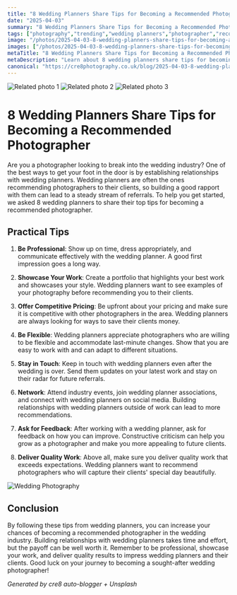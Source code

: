 ```yaml
---
title: "8 Wedding Planners Share Tips for Becoming a Recommended Photographer"
date: "2025-04-03"
summary: "8 Wedding Planners Share Tips for Becoming a Recommended Photographer - A trending topic in photography."
tags: ["photography","trending","wedding planners","photographer","recommended","relationships","portfolio","pricing","flexible","network","feedback","quality work"]
image: "/photos/2025-04-03-8-wedding-planners-share-tips-for-becoming-a-recommended-photographer-1.jpg"
images: ["/photos/2025-04-03-8-wedding-planners-share-tips-for-becoming-a-recommended-photographer-1.jpg","/photos/2025-04-03-8-wedding-planners-share-tips-for-becoming-a-recommended-photographer-2.jpg","/photos/2025-04-03-8-wedding-planners-share-tips-for-becoming-a-recommended-photographer-3.jpg"]
metaTitle: "8 Wedding Planners Share Tips for Becoming a Recommended Photographer | cre8 Photography"
metaDescription: "Learn about 8 wedding planners share tips for becoming a recommended photographer in photography with practical tips and insights."
canonical: "https://cre8photography.co.uk/blog/2025-04-03-8-wedding-planners-share-tips-for-becoming-a-recommended-photographer"
---
```



<div class="grid grid-cols-1 sm:grid-cols-2 md:grid-cols-3 gap-4">
  <img src="/photos/2025-04-03-8-wedding-planners-share-tips-for-becoming-a-recommended-photographer-1.jpg" alt="Related photo 1" class="w-full rounded-lg" />
<img src="/photos/2025-04-03-8-wedding-planners-share-tips-for-becoming-a-recommended-photographer-2.jpg" alt="Related photo 2" class="w-full rounded-lg" />
<img src="/photos/2025-04-03-8-wedding-planners-share-tips-for-becoming-a-recommended-photographer-3.jpg" alt="Related photo 3" class="w-full rounded-lg" />
</div>


# 8 Wedding Planners Share Tips for Becoming a Recommended Photographer

Are you a photographer looking to break into the wedding industry? One of the best ways to get your foot in the door is by establishing relationships with wedding planners. Wedding planners are often the ones recommending photographers to their clients, so building a good rapport with them can lead to a steady stream of referrals. To help you get started, we asked 8 wedding planners to share their top tips for becoming a recommended photographer.

## Practical Tips

1. **Be Professional**: Show up on time, dress appropriately, and communicate effectively with the wedding planner. A good first impression goes a long way.

2. **Showcase Your Work**: Create a portfolio that highlights your best work and showcases your style. Wedding planners want to see examples of your photography before recommending you to their clients.

3. **Offer Competitive Pricing**: Be upfront about your pricing and make sure it is competitive with other photographers in the area. Wedding planners are always looking for ways to save their clients money.

4. **Be Flexible**: Wedding planners appreciate photographers who are willing to be flexible and accommodate last-minute changes. Show that you are easy to work with and can adapt to different situations.

5. **Stay in Touch**: Keep in touch with wedding planners even after the wedding is over. Send them updates on your latest work and stay on their radar for future referrals.

6. **Network**: Attend industry events, join wedding planner associations, and connect with wedding planners on social media. Building relationships with wedding planners outside of work can lead to more recommendations.

7. **Ask for Feedback**: After working with a wedding planner, ask for feedback on how you can improve. Constructive criticism can help you grow as a photographer and make you more appealing to future clients.

8. **Deliver Quality Work**: Above all, make sure you deliver quality work that exceeds expectations. Wedding planners want to recommend photographers who will capture their clients' special day beautifully.

![Wedding Photography](/path/to/image)

## Conclusion

By following these tips from wedding planners, you can increase your chances of becoming a recommended photographer in the wedding industry. Building relationships with wedding planners takes time and effort, but the payoff can be well worth it. Remember to be professional, showcase your work, and deliver quality results to impress wedding planners and their clients. Good luck on your journey to becoming a sought-after wedding photographer!

*Generated by cre8 auto-blogger + Unsplash*
